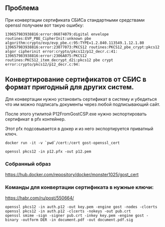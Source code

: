 ## Проблема
При конвертации сертификата СБИСа стандартными средствами openssl получаем вот такую ошибку:  
  
```
139657983938816:error:06074079:digital envelope routines:EVP_PBE_CipherInit:unknown pbe algorithm:crypto/evp/evp_pbe.c:95:TYPE=1.2.840.113549.1.12.1.80
139657983938816:error:23077073:PKCS12 routines:PKCS12_pbe_crypt:pkcs12 algor cipherinit error:crypto/pkcs12/p12_decr.c:41:
139657983938816:error:2306A075:PKCS12 routines:PKCS12_item_decrypt_d2i:pkcs12 pbe crypt error:crypto/pkcs12/p12_decr.c:94:
```

## Конвертирование сертификатов от СБИС в формат пригодный для других систем.
  
Для конвертации нужно установить сертификат в систему и убедиться что им можно подписать документы через любой подписывающий сайт.  
  
После этого утилитой P12FromGostCSP.exe нужно экспортировать сертификат в pfx контейнер.  
  
Этот pfx подсовывается в докер и из него экспортируется приватный ключ.  
  
```
docker run -it -v `pwd`/cert:/cert gost-openssl_cert

openssl pkcs12 -in p12.pfx -out p12.pem
```

### Собранный образ
https://hub.docker.com/repository/docker/monster1025/gost_cert

### Команды для конвертации сертификата в нужные ключи:
https://habr.com/ru/post/550664/

```
openssl pkcs12 -in auth.p12 -out key.pem -engine gost -nodes -clcerts
openssl pkcs12 -in auth.p12 -clcerts -nokeys -out pub.crt
openssl smime -sign -signer pub.crt -inkey key.pem -engine gost -binary -outform DER -in document.pdf -out document.pdf.sig
```
